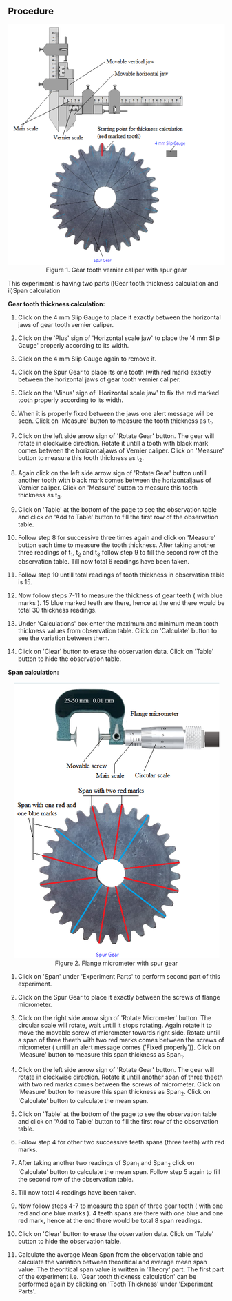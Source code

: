 ## Procedure


<div align="center">
<img class="img-fluid"  src="./images/conn.png" alt=""><br> 
Figure 1. Gear tooth vernier caliper with spur gear          
</div>


This experiment is having two parts i)Gear tooth thickness calculation and ii)Span calculation

**Gear tooth thickness calculation:**
1. Click on the 4 mm Slip Gauge to place it exactly between the horizontal jaws of gear tooth vernier caliper.

2. Click on the 'Plus' sign of 'Horizontal scale jaw' to place the '4 mm Slip Gauge' properly according to its width.

3. Click on the 4 mm Slip Gauge again to remove it.

4. Click on the Spur Gear to place its one tooth (with red mark) exactly between the horizontal jaws of gear tooth vernier caliper.

5. Click on the 'Minus' sign of 'Horizontal scale jaw' to fix the red marked tooth properly according to its width.

6. When it is properly fixed between the jaws one alert message will be seen. Click on 'Measure' button to measure the tooth thickness as t<sub>1</sub>.

7. Click on the left side arrow sign of 'Rotate Gear' button. The gear will rotate in clockwise direction. Rotate it untill a tooth with black mark
comes between the horizontaljaws of Vernier caliper. Click on 'Measure' button to measure this tooth thickness as t<sub>2</sub>.

8. Again click on the left side arrow sign of 'Rotate Gear' button untill another tooth with black mark
comes between the horizontaljaws of Vernier caliper. Click on 'Measure' button to measure this tooth thickness as t<sub>3</sub>.

9. Click on 'Table' at the bottom of the page to see the observation table and click on 'Add to Table' button to fill the first row of the observation table.

10. Follow step 8 for successive three times again and click on 'Measure' button each time to measure the tooth thickness. After taking another
three readings of t<sub>1</sub>, t<sub>2</sub> and t<sub>3</sub> follow step 9 to fill the second row of the observation table. Till now total 6 readings have been taken.

11. Follow step 10 untill total readings of tooth thickness in observation table is 15.

12. Now follow steps 7-11 to measure the thickness of gear teeth ( with blue marks ). 15 blue marked teeth are there, hence at the end there would be total 30 thickness readings.

13. Under 'Calculations' box enter the maximum and minimum mean tooth thickness values from observation table. Click on 'Calculate' button to see the variation
between them.

14. Click on 'Clear' button to erase the observation data. Click on 'Table' button to hide the observation table.


**Span calculation:**

<div align="center">
<img class="img-fluid"  src="./images/conn2.png" alt=""><br> 
Figure 2. Flange micrometer with spur gear          
</div>


1. Click on 'Span' under 'Experiment Parts' to perform second part of this experiment.

2. Click on the Spur Gear to place it exactly between the screws of flange micrometer.

3. Click on the right side arrow sign of 'Rotate Micrometer' button. The circular scale will rotate, wait untill it stops rotating. Again rotate it to move the movable screw of micrometer towards right side. Rotate untill a span of three theeth with two red marks comes between the screws of micrometer ( untill an alert message comes ('Fixed properly')). Click on 'Measure' button to measure this span thickness as Span<sub>1</sub>.

4. Click on the left side arrow sign of 'Rotate Gear' button. The gear will rotate in clockwise direction. Rotate it untill another span of three theeth with two red marks comes between the screws of micrometer. Click on 'Measure' button to measure this span thickness as Span<sub>2</sub>.
Click on 'Calculate' button to calculate the mean span.

5. Click on 'Table' at the bottom of the page to see the observation table and click on 'Add to Table' button to fill the first row of the observation table.

6. Follow step 4 for other two successive teeth spans (three teeth) with red marks.

7. After taking another two readings of Span<sub>1</sub> and Span<sub>2</sub> click on 'Calculate' button to calculate the mean span. Follow step 5 again to fill the second row of the observation table.

8. Till now total 4 readings have been taken.

9. Now follow steps 4-7 to measure the span of three gear teeth ( with one red and one blue marks ). 4 teeth spans are there with one blue and one red mark, hence at the end there would be total 8 span readings.

10. Click on 'Clear' button to erase the observation data. Click on 'Table' button to hide the observation table.

11. Calculate the average Mean Span from the observation table and calculate the variation between theoritical and average mean span value. The theoritical span value is written in 'Theory' part. The first part of the experiment i.e. 'Gear tooth thickness calculation' can be performed again by clicking on 'Tooth Thickness' under 'Experiment Parts'.

  